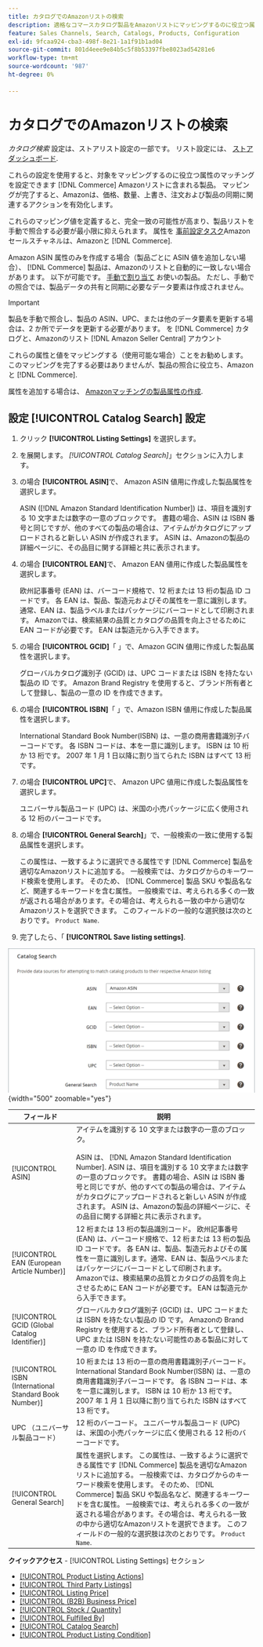 ```yaml
---
title: カタログでのAmazonリストの検索
description: 適格なコマースカタログ製品をAmazonリストにマッピングするのに役立つ属性の照合を設定するには、カタログ検索設定を更新します。
feature: Sales Channels, Search, Catalogs, Products, Configuration
exl-id: 9fcaa924-cba3-498f-8e21-1a1f91b1ad04
source-git-commit: 801d4eee9e84b5c5f8b53397fbe8023ad54281e6
workflow-type: tm+mt
source-wordcount: '987'
ht-degree: 0%

---
```


# カタログでのAmazonリストの検索

_カタログ検索_ 設定は、ストアリスト設定の一部です。 リスト設定には、 [ストアダッシュボード](./amazon-store-dashboard.md).

これらの設定を使用すると、対象をマッピングするのに役立つ属性のマッチングを設定できます [!DNL Commerce] Amazonリストに含まれる製品。 マッピングが完了すると、Amazonは、価格、数量、上書き、注文および製品の同期に関連するアクションを有効化します。

これらのマッピング値を定義すると、完全一致の可能性が高まり、製品リストを手動で照合する必要が最小限に抑えられます。 属性を [事前設定タスク](./amazon-pre-setup-tasks.md)Amazonセールスチャネルは、Amazonと [!DNL Commerce].

Amazon ASIN 属性のみを作成する場合（製品ごとに ASIN 値を追加しない場合）、 [!DNL Commerce] 製品は、Amazonのリストと自動的に一致しない場合があります。 以下が可能です。 [手動で割り当て](./creating-assigning-catalog-products.md) お使いの製品。 ただし、手動での照合では、製品データの共有と同期に必要なデータ要素は作成されません。

>[!IMPORTANT]
>
>製品を手動で照合し、製品の ASIN、UPC、または他のデータ要素を更新する場合は、2 か所でデータを更新する必要があります。 を [!DNL Commerce] カタログと、Amazonのリスト [!DNL Amazon Seller Central] アカウント

これらの属性と値をマッピングする（使用可能な場合）ことをお勧めします。 このマッピングを完了する必要はありませんが、製品の照合に役立ち、Amazonと [!DNL Commerce].

属性を追加する場合は、 [Amazonマッチングの製品属性の作成](./ob-creating-magento-attributes.md).

## 設定 [!UICONTROL Catalog Search] 設定

1. クリック **[!UICONTROL Listing Settings]** を選択します。

1. を展開します。 _[!UICONTROL Catalog Search]_」セクションに入力します。

1. の場合 **[!UICONTROL ASIN]**&#x200B;で、 Amazon ASIN 値用に作成した製品属性を選択します。

   ASIN ([!DNL Amazon Standard Identification Number]) は、項目を識別する 10 文字または数字の一意のブロックです。 書籍の場合、ASIN は ISBN 番号と同じですが、他のすべての製品の場合は、アイテムがカタログにアップロードされると新しい ASIN が作成されます。 ASIN は、Amazonの製品の詳細ページに、その品目に関する詳細と共に表示されます。

1. の場合 **[!UICONTROL EAN]**&#x200B;で、 Amazon EAN 値用に作成した製品属性を選択します。

   欧州記事番号 (EAN) は、バーコード規格で、12 桁または 13 桁の製品 ID コードです。 各 EAN は、製品、製造元およびその属性を一意に識別します。通常、EAN は、製品ラベルまたはパッケージにバーコードとして印刷されます。 Amazonでは、検索結果の品質とカタログの品質を向上させるために EAN コードが必要です。 EAN は製造元から入手できます。

1. の場合 **[!UICONTROL GCID]**「 」で、Amazon GCIN 値用に作成した製品属性を選択します。

   グローバルカタログ識別子 (GCID) は、UPC コードまたは ISBN を持たない製品の ID です。 Amazon Brand Registry を使用すると、ブランド所有者として登録し、製品の一意の ID を作成できます。

1. の場合 **[!UICONTROL ISBN]**「 」で、Amazon ISBN 値用に作成した製品属性を選択します。

   International Standard Book Number(ISBN) は、一意の商用書籍識別子バーコードです。 各 ISBN コードは、本を一意に識別します。 ISBN は 10 桁か 13 桁です。 2007 年 1 月 1 日以降に割り当てられた ISBN はすべて 13 桁です。

1. の場合 **[!UICONTROL UPC]**&#x200B;で、 Amazon UPC 値用に作成した製品属性を選択します。

   ユニバーサル製品コード (UPC) は、米国の小売パッケージに広く使用される 12 桁のバーコードです。

1. の場合 **[!UICONTROL General Search]**」で、一般検索の一致に使用する製品属性を選択します。

   この属性は、一致するように選択できる属性です [!DNL Commerce] 製品を適切なAmazonリストに追加する。 一般検索では、カタログからのキーワード検索を使用します。 そのため、 [!DNL Commerce] 製品 SKU や製品名など、関連するキーワードを含む属性。 一般検索では、考えられる多くの一致が返される場合があります。その場合は、考えられる一致の中から適切なAmazonリストを選択できます。 このフィールドの一般的な選択肢は次のとおりです。 `Product Name`.

1. 完了したら、「 **[!UICONTROL Save listing settings]**.

![カタログ検索](assets/amazon-catalog-search.png){width="500" zoomable="yes"}

| フィールド | 説明 |
|--------------------------------------------------------|--------------------------------------------------------------------------------------------------------------------------------------------------------------------------------------------------------------------------------------------------------------------------------------------------------------------------------------------------------------------------------------------------------------------------------------------------------------------------------------------------------------------------------------|
| [!UICONTROL ASIN] | アイテムを識別する 10 文字または数字の一意のブロック。<br><br>ASIN は、 [!DNL Amazon Standard Identification Number]. ASIN は、項目を識別する 10 文字または数字の一意のブロックです。 書籍の場合、ASIN は ISBN 番号と同じですが、他のすべての製品の場合は、アイテムがカタログにアップロードされると新しい ASIN が作成されます。 ASIN は、Amazonの製品の詳細ページに、その品目に関する詳細と共に表示されます。 |
| [!UICONTROL EAN (European Article Number)] | 12 桁または 13 桁の製品識別コード。 欧州記事番号 (EAN) は、バーコード規格で、12 桁または 13 桁の製品 ID コードです。 各 EAN は、製品、製造元およびその属性を一意に識別します。通常、EAN は、製品ラベルまたはパッケージにバーコードとして印刷されます。 Amazonでは、検索結果の品質とカタログの品質を向上させるために EAN コードが必要です。 EAN は製造元から入手できます。 |
| [!UICONTROL GCID (Global Catalog Identifier)] | グローバルカタログ識別子 (GCID) は、UPC コードまたは ISBN を持たない製品の ID です。 Amazonの Brand Registry を使用すると、ブランド所有者として登録し、UPC または ISBN を持たない可能性のある製品に対して一意の ID を作成できます。 |
| [!UICONTROL ISBN (International Standard Book Number)] | 10 桁または 13 桁の一意の商用書籍識別子バーコード。 International Standard Book Number(ISBN) は、一意の商用書籍識別子バーコードです。 各 ISBN コードは、本を一意に識別します。 ISBN は 10 桁か 13 桁です。 2007 年 1 月 1 日以降に割り当てられた ISBN はすべて 13 桁です。 |
| UPC （ユニバーサル製品コード） | 12 桁のバーコード。 ユニバーサル製品コード (UPC) は、米国の小売パッケージに広く使用される 12 桁のバーコードです。 |
| [!UICONTROL General Search] | 属性を選択します。 この属性は、一致するように選択できる属性です [!DNL Commerce] 製品を適切なAmazonリストに追加する。 一般検索では、カタログからのキーワード検索を使用します。 そのため、 [!DNL Commerce] 製品 SKU や製品名など、関連するキーワードを含む属性。 一般検索では、考えられる多くの一致が返される場合があります。その場合は、考えられる一致の中から適切なAmazonリストを選択できます。 このフィールドの一般的な選択肢は次のとおりです。 `Product Name`. |

**クイックアクセス** - [!UICONTROL Listing Settings] セクション

- [[!UICONTROL Product Listing Actions]](./product-listing-actions.md)
- [[!UICONTROL Third Party Listings]](./third-party-listing-settings.md)
- [[!UICONTROL Listing Price]](./listing-price.md)
- [[!UICONTROL (B2B) Business Price]](./business-pricing.md)
- [[!UICONTROL Stock / Quantity]](./stock-quantity.md)
- [[!UICONTROL Fulfilled By]](./fulfilled-by.md)
- [[!UICONTROL Catalog Search]](./catalog-search.md)
- [[!UICONTROL Product Listing Condition]](./product-listing-condition.md)
